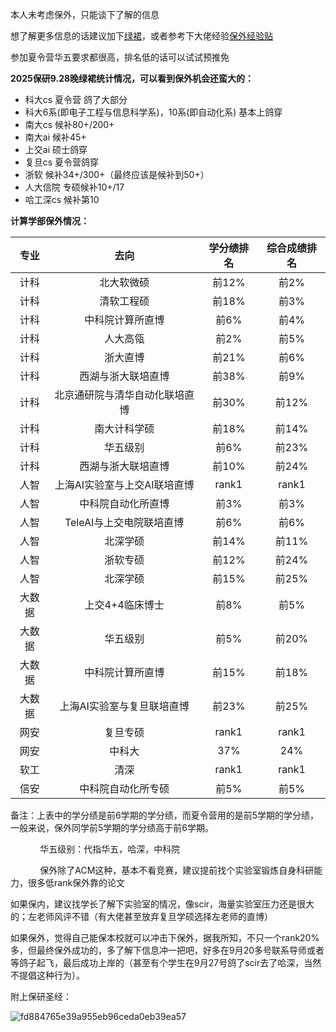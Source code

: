 本人未考虑保外，只能谈下了解的信息

想了解更多信息的话建议加下[绿裙](https://github.com/CS-BAOYAN)，或者参考下大佬经验[保外经验贴](https://csbaoyan.top/%E4%BF%9D%E7%A0%94%E7%BB%8F%E9%AA%8C%E8%B4%B4/%E6%80%BB%E8%A7%88/)

参加夏令营华五要求都很高，排名低的话可以试试预推免

**2025保研9.28晚绿裙统计情况，可以看到保外机会还蛮大的：**

* 科大cs 夏令营 鸽了大部分
* 科大6系(即电子工程与信息科学系)，10系(即自动化系) 基本上鸽穿
* 南大cs 候补80+/200+
* 南大ai  候补45+
* 上交ai 硕士鸽穿
* 复旦cs 夏令营鸽穿
* 浙软 候补34+/300+（最终应该是候补到50+）
* 人大信院 专硕候补10+/17 
* 哈工深cs  候补第10

**计算学部保外情况：**

| **专业** | **去向** | **学分绩排名** | **综合成绩排名** |
|:--------:|:--------:|:----------:|:--------:|
| 计科 | 北大软微硕 | 前12%| 前2%|
| 计科 | 清软工程硕 | 前18%| 前3%|
| 计科 | 中科院计算所直博  | 前6%| 前4%|
| 计科 | 人大高瓴 |前2% | 前5%|
| 计科 | 浙大直博 | 前21%| 前6%|
| 计科 | 西湖与浙大联培直博 | 前38%| 前9%|
| 计科 | 北京通研院与清华自动化联培直博 | 前30%| 前12%|
| 计科 | 南大计科学硕  | 前18%| 前14%|
| 计科 |  华五级别 | 前6%| 前23%|
| 计科 | 西湖与浙大联培直博 | 前10%| 前24%|
| 人智 | 上海AI实验室与上交AI联培直博 | rank1 | rank1|
| 人智 | 中科院自动化所直博 | 前3% | 前3% |
| 人智 | TeleAI与上交电院联培直博 | 前6% | 前6%|
| 人智 | 北深学硕 | 前14%| 前11%|
| 人智 | 浙软专硕 | 前12%|前24% |
| 人智 | 北深学硕 | 前15%| 前25%|
| 大数据 | 上交4+4临床博士 | 前8%| 前5%|
| 大数据 |  华五级别 | 前5%| 前20%|
| 大数据 | 中科院计算所直博 |前15% |前18% |
| 大数据 | 上海AI实验室与复旦联培直博 |前23% |前25% |
| 网安 | 复旦专硕 | rank1| rank1|
| 网安 | 中科大 | 37%| 24%|
| 软工 |  清深 | rank1| rank1|
| 信安 | 中科院自动化所专硕 |前5% | 前5% |

备注：上表中的学分绩是前6学期的学分绩，而夏令营用的是前5学期的学分绩，一般来说，保外同学前5学期的学分绩高于前6学期。
      
&nbsp;&nbsp;&nbsp;&nbsp;&nbsp;&nbsp;&nbsp;&nbsp;&nbsp;&nbsp;&nbsp;&nbsp;华五级别：代指华五，哈深，中科院

&nbsp;&nbsp;&nbsp;&nbsp;&nbsp;&nbsp;&nbsp;&nbsp;&nbsp;&nbsp;&nbsp;&nbsp;保外除了ACM这种，基本不看竞赛，建议提前找个实验室锻炼自身科研能力，很多低rank保外靠的论文

如果保内，建议找学长了解下实验室的情况，像scir，海量实验室压力还是很大的；左老师风评不错（有大佬甚至放弃复旦学硕选择左老师的直博）

如果保外，觉得自己能保本校就可以冲击下保外，据我所知，不只一个rank20%多，但最终保外成功的，多了解下信息冲一把吧，好多在9月20多号联系导师或者等鸽子起飞，最后成功上岸的（甚至有个学生在9月27号鸽了scir去了哈深，当然不提倡这种行为）。


附上保研圣经：

![fd884765e39a955eb96ceda0eb39ea57](https://github.com/user-attachments/assets/d73ee124-ae99-4fd1-8cab-65ece913327d)

